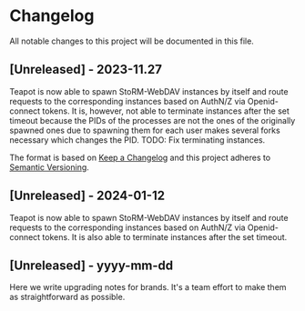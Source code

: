 # Changelog

All notable changes to this project will be documented in this file.

## [Unreleased] - 2023-11.27

Teapot is now able to spawn StoRM-WebDAV instances by itself and route requests
to the corresponding instances based on AuthN/Z via Openid-connect tokens. It
is, however, not able to terminate instances after the set timeout because the
PIDs of the processes are not the ones of the originally spawned ones due to
spawning them for each user makes several forks necessary which changes the PID.
TODO: Fix terminating instances.

The format is based on [Keep a Changelog](http://keepachangelog.com/) and this
project adheres to [Semantic Versioning](http://semver.org/).

## [Unreleased] - 2024-01-12

Teapot is now able to spawn StoRM-WebDAV instances by itself and route requests
to the corresponding instances based on AuthN/Z via Openid-connect tokens. It is
also able to terminate instances after the set timeout.

## [Unreleased] - yyyy-mm-dd

Here we write upgrading notes for brands. It's a team effort to make them as
straightforward as possible.

